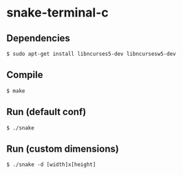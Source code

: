 # snake-terminal-c

## Dependencies
`$ sudo apt-get install libncurses5-dev libncursesw5-dev`

## Compile
`$ make`

## Run (default conf)
`$ ./snake`

## Run (custom dimensions)
`$ ./snake -d [width]x[height]`
